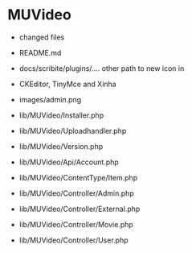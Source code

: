 MUVideo
========

* changed files

* README.md

* docs/scribite/plugins/.... other path to new icon in
* CKEditor, TinyMce and Xinha

* images/admin.png

* lib/MUVideo/Installer.php
* lib/MUVideo/Uploadhandler.php
* lib/MUVideo/Version.php

* lib/MUVideo/Api/Account.php

* lib/MUVideo/ContentType/Item.php

* lib/MUVideo/Controller/Admin.php
* lib/MUVideo/Controller/External.php
* lib/MUVideo/Controller/Movie.php
* lib/MUVideo/Controller/User.php